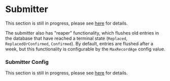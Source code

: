 # Submitter

This section is still in progress, please see [here](https://pkg.go.dev/github.com/synapsecns/sanguine/ethergo/submitter#section-readme) for details.

The submitter also has "reaper" functionality, which flushes old entries in the database that have reached a terminal state (`Replaced`, `ReplacedOrConfirmed`, `Confirmed`). By default, entries are flushed after a week, but this functionality is configurable by the `MaxRecordAge` config value.

### Submitter Config

This section is still in progress, please see [here](https://pkg.go.dev/github.com/synapsecns/sanguine/ethergo@v0.9.0/submitter/config) for details.
